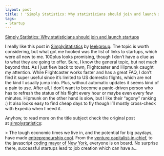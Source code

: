 ```yaml
---
layout: post
title: ! 'Simply Statistics: Why statisticians should join and launch startups'
tags:
- Startup
---
```

<a href="http://simplystatistics.tumblr.com/post/16347982080/why-statisticians-should-join-and-launch-startups">Simply Statistics: Why statisticians should join and launch startups</a><br/><p>I really like this post in <a href="http://simplystatistics.tumblr.com">SimplyStatistics</a> by <a href="http://leekgroup.tumblr.com/">leekgroup</a>. The topic is worth considering, but what got me hooked was the list of links to startups, which were all new to me. 100plus looks promising, though I don&#8217;t have a clue as to what they are going to offer. Sure, I know the general topic, but not much beyond that. As I just flew back to town, Flightcaster and Hipmunk caught my attention. While Flightcaster works faster and has a great FAQ, I don&#8217;t find it super useful since it&#8217;s limited to US domestic flights, which are not the kind I usually jump into. Plus, without automatic updates it seems kind of a pain to use. After all, I don&#8217;t want to become a panic-driven person who has to refresh the status of his flight every hour or maybe even every few minutes. Hipmunk on the other hand is slow, but I like their &#8220;agony&#8221; ranking :) It also looks easy to find cheap days to fly though I&#8217;ll mostly cross-check with Expedia when I need it.</p>
<p>Anyhow, to read more on the title subject check the original post at <a class="tumblr_blog" href="http://simplystatistics.tumblr.com/post/16347982080/why-statisticians-should-join-and-launch-startups">simplystatistics</a>:</p>
> The tough economic times we live in, and the potential for big paydays, have made <a href="http://en.wikipedia.org/wiki/The_Social_Network" target="_blank">entrepreneurship cool</a>. From the <a href="http://www.whitehouse.gov/issues/startup-america" target="_blank">venture capitalist-in-chief</a>, to the javascript <a href="http://chats-blog.com/2012/01/08/michael-bloomberg-learning-to-code/" target="_blank">coding mayor of New York</a>, everyone is on board. No surprise there, successful startups lead to job creation which can have a&#8230;
